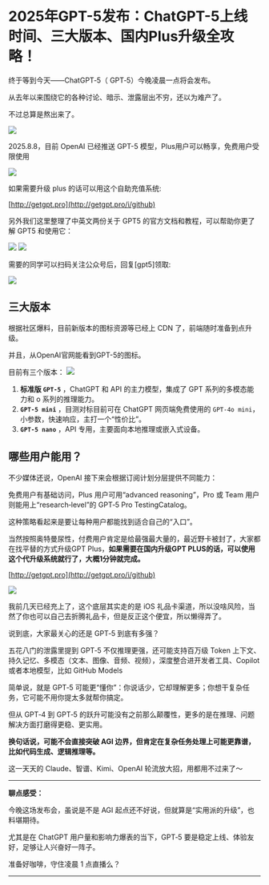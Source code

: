 # 2025年GPT-5发布：ChatGPT-5上线时间、三大版本、国内Plus升级全攻略！


终于等到今天——ChatGPT‑5（ GPT‑5）今晚凌晨一点将会发布。

从去年以来围绕它的各种讨论、暗示、泄露层出不穷，还以为难产了。

不过总算是熬出来了。

![](https://cdn.how2cs.cn/gzh/2025-08-07-151104.png)


2025.8.8，目前 OpenAI 已经推送 GPT-5 模型，Plus用户可以畅享，免费用户受限使用


![](https://cdn.how2cs.cn/gzh/2025-08-08-0f6c856ea23c7ffc4660bd4caddda2e4.png)


如果需要升级 plus 的话可以用这个自助充值系统:
 
[http://getgpt.pro](http://getgpt.pro/i/github)


另外我们这里整理了中英文两份关于 GPT5 的官方文档和教程，可以帮助你更了解 GPT5 和使用它：

![](https://cdn.how2cs.cn/gzh/2025-08-07-184409.png)
![](https://cdn.how2cs.cn/gzh/2025-08-07-184253.png)

需要的同学可以扫码关注公众号后，回复[gpt5]领取:

![](https://cdn.how2cs.cn/gzh/2025-08-07-184455.jpg)

## 三大版本

根据社区爆料，目前新版本的图标资源等已经上 CDN 了，前端随时准备到点升级。

并且，从OpenAI官网能看到GPT-5的图标。

目前有三个版本：
![](https://cdn.how2cs.cn/gzh/2025-08-07-151521.png)

1. **标准版 `GPT‑5`** ，ChatGPT 和 API 的主力模型，集成了 GPT 系列的多模态能力和 o 系列的推理能力。
2. **`GPT‑5 mini`** ，目测对标目前可在 ChatGPT 网页端免费使用的 `GPT-4o mini`，小参数，快速响应，主打一个“性价比”。
3. **`GPT‑5 nano`** ，API 专用，主要面向本地推理或嵌入式设备。



## 哪些用户能用？

不少媒体还说，OpenAI 接下来会根据订阅计划分层提供不同能力：

免费用户有基础访问，Plus 用户可用“advanced reasoning”，Pro 或 Team 用户则能用上“research‑level”的 GPT‑5 Pro  TestingCatalog。

这种策略看起来是要让每种用户都能找到适合自己的“入口”。

当然按照奥特曼尿性，付费用户肯定是给最强最大量的，最近野卡被封了，大家都在找平替的方式升级GPT Plus，**如果需要在国内升级GPT PLUS的话，可以使用这个代升级系统就行了，大概1分钟就完成。**

[http://getgpt.pro](http://getgpt.pro/i/github)


![](https://cdn.how2cs.cn/gzh/2025-08-07-152146.png)


我前几天已经充上了，这个底层其实走的是 iOS 礼品卡渠道，所以没啥风险，当然了你也可以自己去折腾礼品卡，但是反正这个便宜，所以懒得弄了。



说到底，大家最关心的还是 GPT‑5 到底有多强？



五花八门的泄露里提到 GPT‑5 不仅推理更强，还可能支持百万级 Token 上下文、持久记忆、多模态（文本、图像、音频、视频），深度整合进开发者工具、Copilot 或者本地模型，比如 GitHub Models 



简单说，就是 GPT‑5 可能更“懂你”：你说话少，它却理解更多；你想干复杂任务，它可能不用你提太多就帮你搞定。



但从 GPT‑4 到 GPT‑5 的跃升可能没有之前那么颠覆性，更多的是在推理、问题解决方面打磨得更稳、更实用。



**换句话说，可能不会直接突破 AGI 边界，但肯定在复杂任务处理上可能更靠谱，比如代码生成、逻辑推理等。**

这一天天的 Claude、智谱、Kimi、OpenAI 轮流放大招，用都用不过来了～



------

**聊点感受：**

今晚这场发布会，虽说是不是 AGI 起点还不好说，但就算是“实用派的升级”，也料堪期待。

尤其是在 ChatGPT 用户量和影响力爆表的当下，GPT‑5 要是稳定上线、体验友好，足够让人兴奋好一阵子。

准备好咖啡，守住凌晨 1 点直播么？

------
